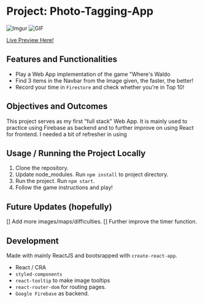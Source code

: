 # Project: Photo-Tagging-App

![Imgur](https://i.imgur.com/w86Hxfx.png)
![GIF](https://i.imgur.com/JAsPRs3.gif)

[Live Preview Here!](https://photo-tagging-app-1fd39.web.app/#/)

## Features and Functionalities

- Play a Web App implementation of the game "Where's Waldo
- Find 3 items in the Navbar from the Image given, the faster, the better!
- Record your time in `Firestore` and check whether you're in Top 10!

## Objectives and Outcomes

This project serves as my first "full stack" Web App. It is mainly used to practice using Firebase as backend and to further improve on using React for frontend. I needed a bit of refresher in using

## Usage / Running the Project Locally

1. Clone the repository.
2. Update node_modules. Run `npm install` to project directory.
3. Run the project. Run `npm start`.
4. Follow the game instructions and play!

## Future Updates (hopefully)

[] Add more images/maps/difficulties.
[] Further improve the timer function.

## Development

Made with mainly ReactJS and bootsrapped with `create-react-app`.

- React / CRA
- `styled-components`
- `react-tooltip` to make image tooltips
- `react-router-dom` for routing pages.
- `Google Firebase` as backend.

